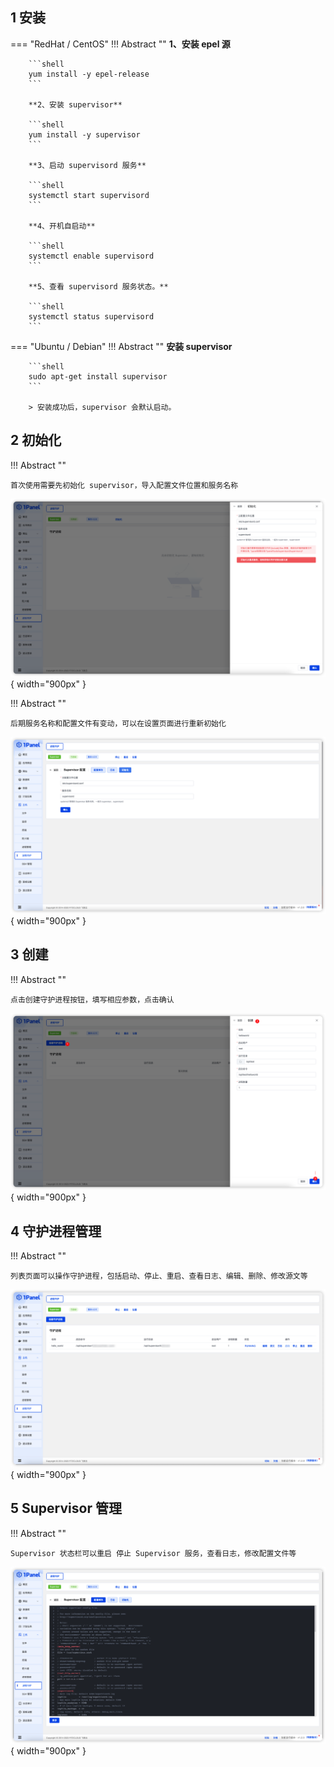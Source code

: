 
## 1 安装

=== "RedHat / CentOS"
    !!! Abstract ""
        **1、安装 epel 源**

        ```shell
        yum install -y epel-release
        ```

        **2、安装 supervisor**
        
        ```shell
        yum install -y supervisor
        ```

        **3、启动 supervisord 服务**
        
        ```shell
        systemctl start supervisord
        ```
        
        **4、开机自启动**

        ```shell
        systemctl enable supervisord
        ```
        
        **5、查看 supervisord 服务状态。**

        ```shell
        systemctl status supervisord
        ```

=== "Ubuntu / Debian"
    !!! Abstract ""
        **安装 supervisor**
        
        ```shell
        sudo apt-get install supervisor
        ```

        > 安装成功后，supervisor 会默认启动。

## 2 初始化

!!! Abstract ""
    
    首次使用需要先初始化 supervisor，导入配置文件位置和服务名称

![初始化](../../img/hosts/supervisor_init.png){ width="900px" }

!!! Abstract ""

    后期服务名称和配置文件有变动，可以在设置页面进行重新初始化


![重新初始化](../../img/hosts/supervisor_reinit.png){ width="900px" }


## 3 创建

!!! Abstract ""
    
    点击创建守护进程按钮，填写相应参数，点击确认

![创建](../../img/hosts/supervisor_create.png){ width="900px" }


## 4 守护进程管理

!!! Abstract ""

    列表页面可以操作守护进程，包括启动、停止、重启、查看日志、编辑、删除、修改源文等

![创建](../../img/hosts/supervisor_list.png){ width="900px" }


## 5 Supervisor 管理

!!! Abstract ""

    Supervisor 状态栏可以重启 停止 Supervisor 服务，查看日志，修改配置文件等

![创建](../../img/hosts/supervisor_operate.png){ width="900px" }
